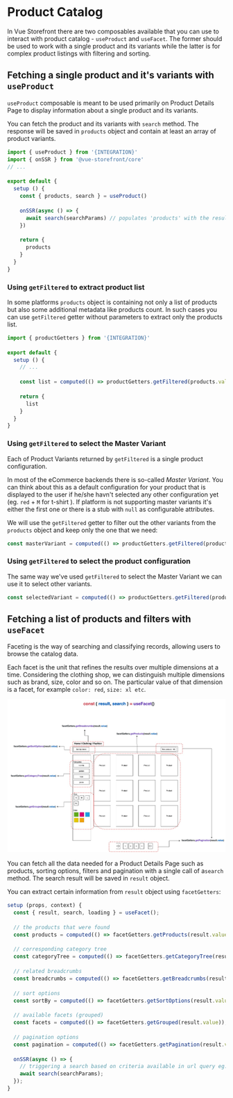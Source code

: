 # Product Catalog

In Vue Storefront there are two composables available that you can use to interact with product catalog - `useProduct` and `useFacet`. The former should be used to work with a single product and its variants while the latter is for complex product listings with filtering and sorting.


## Fetching a single product and it's variants with `useProduct`

`useProduct` composable is meant to be used primarily on Product Details Page to display information about a single product and its variants.

You can fetch the product and its variants with `search` method. The response will be saved in `products` object and contain at least an array of product variants.

```js
import { useProduct } from '{INTEGRATION}'
import { onSSR } from '@vue-storefront/core'
// ...

export default {
  setup () {
    const { products, search } = useProduct()

    onSSR(async () => {
      await search(searchParams) // populates 'products' with the result
    })
    
    return {
      products
    }
  }
}

```
### Using `getFiltered` to extract product list

In some platforms `products` object is containing not only a list of products but also some additional metadata like products count. In such cases you can use `getFiltered` getter without parameters to extract only the products list.

```ts
import { productGetters } from '{INTEGRATION}'

export default {
  setup () {
    // ...

    const list = computed(() => productGetters.getFiltered(products.value));

    return {
      list
    }
  }
}
```

### Using `getFiltered` to select the Master Variant

Each of Product Variants returned by `getFiltered` is a single product configuration.

In most of the eCommerce backends there is so-called _Master Variant_. You can think about this as a default configuration for your product that is displayed to the user if he/she havn't selected any other configuration yet (eg. `red` + `M` for t-shirt ). If platform is not supporting master variants it's either the first one or there is a stub with `null` as configurable attributes.

We will use the `getFiltered` getter to filter out the other variants from the `products` object and keep only the one that we need:

```ts
const masterVariant = computed(() => productGetters.getFiltered(products.value, { master: true })[0]);
```

### Using `getFiltered` to select the product configuration

The same way we've used `getFiltered` to select the Master Variant we can use it to select other variants.

```js
const selectedVariant = computed(() => productGetters.getFiltered(products.value, { attributes })[0]);
```

## Fetching a list of products and filters with `useFacet`

Faceting is the way of searching and classifying records, allowing users to browse the catalog data.

Each facet is the unit that refines the results over multiple dimensions at a time. Considering the clothing shop, we can distinguish multiple dimensions such as brand, size, color and so on. The particular value of that dimension is a facet, for example `color: red`, `size: xl etc`.

![faceting sechema](./../images/faceting.jpg)


You can fetch all the data needed for a Product Details Page such as products, sorting options, filters and pagination with a single call of a`search` method. The search result will be saved in `result` object.

You can extract certain information from `result` object using `facetGetters`:

```ts
setup (props, context) {
  const { result, search, loading } = useFacet();

  // the products that were found
  const products = computed(() => facetGetters.getProducts(result.value));

  // corresponding category tree
  const categoryTree = computed(() => facetGetters.getCategoryTree(result.value));

  // related breadcrumbs
  const breadcrumbs = computed(() => facetGetters.getBreadcrumbs(result.value));

  // sort options
  const sortBy = computed(() => facetGetters.getSortOptions(result.value));

  // available facets (grouped)
  const facets = computed(() => facetGetters.getGrouped(result.value));

  // pagination options
  const pagination = computed(() => facetGetters.getPagination(result.value));

  onSSR(async () => {
    // triggering a search based on criteria available in url query eg. ?colo=red&sortBy=latest
    await search(searchParams);
  });
}
```
